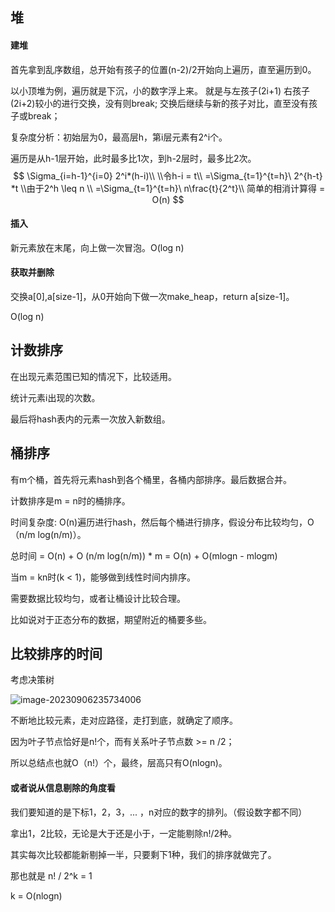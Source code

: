 ## 堆

#### 建堆

首先拿到乱序数组，总开始有孩子的位置(n-2)/2开始向上遍历，直至遍历到0。

以小顶堆为例，遍历就是下沉，小的数字浮上来。
就是与左孩子(2i+1) 右孩子(2i+2)较小的进行交换，没有则break;
交换后继续与新的孩子对比，直至没有孩子或break；

复杂度分析：初始层为0，最高层h，第i层元素有2^i个。

遍历是从h-1层开始，此时最多比1次，到h-2层时，最多比2次。
$$
\Sigma_{i=h-1}^{i=0} 2^i*(h-i)\\
\\令h-i = t\\
=\Sigma_{t=1}^{t=h}\ 2^{h-t} *t
\\由于2^h \leq n
\\ =\Sigma_{t=1}^{t=h}\ n\frac{t}{2^t}\\
简单的相消计算得 = O(n)
$$

#### 插入

新元素放在末尾，向上做一次冒泡。O(log n)

#### 获取并删除

交换a[0],a[size-1]，从0开始向下做一次make_heap，return a[size-1]。

O(log n)

## 计数排序

在出现元素范围已知的情况下，比较适用。

统计元素i出现的次数。

最后将hash表内的元素一次放入新数组。

## 桶排序

有m个桶，首先将元素hash到各个桶里，各桶内部排序。最后数据合并。

计数排序是m = n时的桶排序。

时间复杂度: O(n)遍历进行hash，然后每个桶进行排序，假设分布比较均匀，O（n/m log(n/m)）。

总时间 = O(n) + O (n/m log(n/m)) * m
			= O(n) + O(mlogn - mlogm)

当m = kn时(k < 1)，能够做到线性时间内排序。

需要数据比较均匀，或者让桶设计比较合理。

比如说对于正态分布的数据，期望附近的桶要多些。

## 比较排序的时间

考虑决策树

![image-20230906235734006](C:\Users\卫清渠\AppData\Roaming\Typora\typora-user-images\image-20230906235734006.png)

不断地比较元素，走对应路径，走打到底，就确定了顺序。

因为叶子节点恰好是n!个，而有关系叶子节点数 >= n /2；

所以总结点也就O（n!）个，最终，层高只有O(nlogn)。

#### 或者说从信息剔除的角度看

我们要知道的是下标1，2，3，... ，n对应的数字的排列。（假设数字都不同）

拿出1，2比较，无论是大于还是小于，一定能剔除n!/2种。

其实每次比较都能新剔掉一半，只要剩下1种，我们的排序就做完了。

那也就是 n! / 2^k = 1

k = O(nlogn)